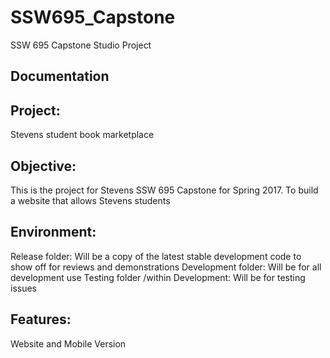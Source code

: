 # SSW695_Capstone
SSW 695 Capstone Studio Project

**Documentation**
-------------

Project:
--------
  Stevens student book marketplace

Objective:
----------
  This is the project for Stevens SSW 695 Capstone for Spring 2017. To build a website that allows Stevens students
  
Environment:
----------
  Release folder: Will be a copy of the latest stable development code to show off for reviews and demonstrations
  Development folder: Will be for all development use
  Testing folder /within Development: Will be for testing issues

Features:
---------
  Website and Mobile Version
